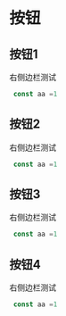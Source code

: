 # 按钮

## 按钮1

右侧边栏测试

 ```js
  const aa =1
 ```

##  按钮2

右侧边栏测试

 ```js
  const aa =1
 ```

 ## 按钮3

右侧边栏测试

 ```js
  const aa =1
 ```

##  按钮4

右侧边栏测试

 ```js
  const aa =1
 ```